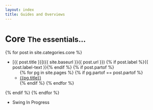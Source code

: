 ```yaml
---
layout: index
title: Guides and Overviews
---
```


<div class="page-header-index">
  <h1>Core <small>The essentials...</small></h1>
</div>

{% for post in site.categories.core %}
* [{{ post.title }}]({{ site.baseurl }}{{ post.url }}) {% if post.label %}<span class="label {{ post.label-color }}">{{ post.label-text }}</span>{% endif %}
{% if post.partof %}
  <ul>
  {% for pg in site.pages %}
    {% if pg.partof == post.partof %}
    <li><a href="{{ pg.url }}">{{pg.title}}</a></li>
    {% endif %}
  {% endfor %}
  </ul>
{% endif %}
{% endfor %} 
* Swing <span class="label important">In Progress</span>